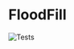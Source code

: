 # FloodFill

![Tests](https://github.com/JEPooley/FloodFill/actions/workflows/python-app.yml/badge.svg)
